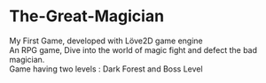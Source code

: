 # The-Great-Magician
My First Game, developed with Löve2D game engine
<BR>
  An RPG game, Dive into the world of magic fight and defect the bad magician.
<BR>
  Game having two levels : Dark Forest and Boss Level

